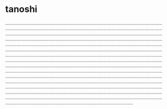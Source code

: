 # tanoshi
.........................................................................................................................................................................................................................................................................................................................................................................................................................................................................................................................................................................................................................................................................................................................................................................................................................................................................................................................................................................................................................................................................................................................................................................................................................................................................................................................................................................................................................................................................................................................................................................................................................................................................................................................................................................................................................................................................................................................................................................................................................................